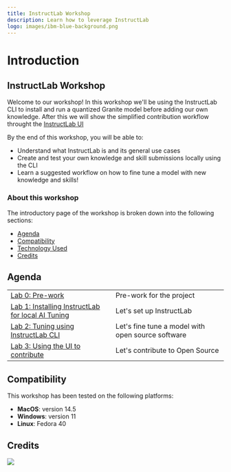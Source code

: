 ```yaml
---
title: InstructLab Workshop
description: Learn how to leverage InstructLab
logo: images/ibm-blue-background.png
---
```


# Introduction

## InstructLab Workshop

Welcome to our workshop! In this workshop we'll be using the InstructLab CLI to install and run a quantized Granite model before adding our own knowledge.
After this we will show the simplified contribution workflow throught the [InstructLab UI](https://qa.ui.instructlab.ai/)

By the end of this workshop, you will be able to:
* Understand what InstructLab is and its general use cases
* Create and test your own knowledge and skill submissions locally using the CLI
* Learn a suggested workflow on how to fine tune a model with new knowledge and skills!

### About this workshop

The introductory page of the workshop is broken down into the following sections:

* [Agenda](./#agenda)
* [Compatibility](./#compatibility)
* [Technology Used](./#technology-used)
* [Credits](./#credits)

## Agenda

|  |  |
| :--- | :--- |
| [Lab 0: Pre-work](pre-work/README.md) | Pre-work for the project |
| [Lab 1: Installing InstructLab for local AI Tuning](lab-1/README.md) | Let's set up InstructLab |
| [Lab 2: Tuning using InstructLab CLI](lab-2/README.md) | Let's fine tune a model with open source software |
| [Lab 3: Using the UI to contribute](lab-3/README.md) | Let's contribute to Open Source |

## Compatibility

This workshop has been tested on the following platforms:

* **MacOS**: version 14.5
* **Windows**: version 11
* **Linux**: Fedora 40

## Credits

<img src="https://count.asgharlabs.io/count?p=/main_opensource_ai_page">
